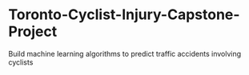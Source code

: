 # Toronto-Cyclist-Injury-Capstone-Project
 Build machine learning algorithms to predict traffic accidents involving cyclists 
